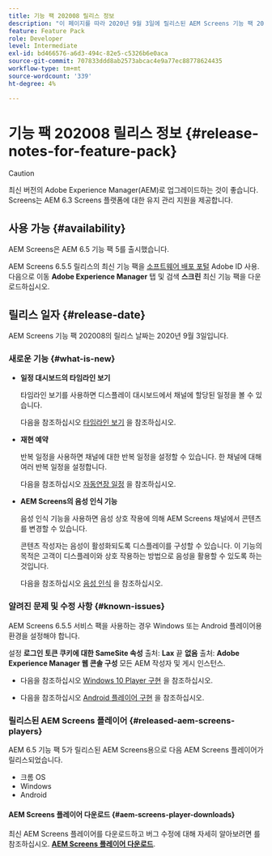 ```yaml
---
title: 기능 팩 202008 릴리스 정보
description: "이 페이지를 따라 2020년 9월 3일에 릴리스된 AEM Screens 기능 팩 202008에 대한 정보를 얻으십시오."
feature: Feature Pack
role: Developer
level: Intermediate
exl-id: bd466576-a6d3-494c-82e5-c5326b6e0aca
source-git-commit: 707833ddd8ab2573abcac4e9a77ec88778624435
workflow-type: tm+mt
source-wordcount: '339'
ht-degree: 4%

---
```


# 기능 팩 202008 릴리스 정보 {#release-notes-for-feature-pack}

>[!CAUTION]
>
>최신 버전의 Adobe Experience Manager(AEM)로 업그레이드하는 것이 좋습니다. Screens는 AEM 6.3 Screens 플랫폼에 대한 유지 관리 지원을 제공합니다.

## 사용 가능 {#availability}

AEM Screens은 AEM 6.5 기능 팩 5를 출시했습니다.

AEM Screens 6.5.5 릴리스의 최신 기능 팩을 [소프트웨어 배포 포털](https://experience.adobe.com/#/downloads/content/software-distribution/en/aem.html) Adobe ID 사용. 다음으로 이동 **Adobe Experience Manager** 탭 및 검색 **스크린** 최신 기능 팩을 다운로드하십시오.

## 릴리스 일자 {#release-date}

AEM Screens 기능 팩 202008의 릴리스 날짜는 2020년 9월 3일입니다.

### 새로운 기능 {#what-is-new}

* **일정 대시보드의 타임라인 보기**

   타임라인 보기를 사용하면 디스플레이 대시보드에서 채널에 할당된 일정을 볼 수 있습니다.

   다음을 참조하십시오 [타임라인 보기](/help/user-guide/channel-assignment-latest-fp.md#timeline-view) 을 참조하십시오.

* **재현 예약**

   반복 일정을 사용하면 채널에 대한 반복 일정을 설정할 수 있습니다. 한 채널에 대해 여러 반복 일정을 설정합니다.

   다음을 참조하십시오 [자동연장 일정](/help/user-guide/channel-assignment-latest-fp.md#recurrence-schedule) 을 참조하십시오.

* **AEM Screens의 음성 인식 기능**

   음성 인식 기능을 사용하면 음성 상호 작용에 의해 AEM Screens 채널에서 콘텐츠를 변경할 수 있습니다.

   콘텐츠 작성자는 음성이 활성화되도록 디스플레이를 구성할 수 있습니다. 이 기능의 목적은 고객이 디스플레이와 상호 작용하는 방법으로 음성을 활용할 수 있도록 하는 것입니다.

   다음을 참조하십시오 [음성 인식](voice-recognition.md) 을 참조하십시오.

### 알려진 문제 및 수정 사항 {#known-issues}

AEM Screens 6.5.5 서비스 팩을 사용하는 경우 Windows 또는 Android 플레이어용 환경을 설정해야 합니다.

설정 **로그인 토큰 쿠키에 대한 SameSite 속성** 출처: **Lax** 끝 **없음** 출처: **Adobe Experience Manager 웹 콘솔 구성** 모든 AEM 작성자 및 게시 인스턴스.

* 다음을 참조하십시오 [Windows 10 Player 구현](implementing-windows-player.md#fp-environment-setup) 을 참조하십시오.

* 다음을 참조하십시오 [Android 플레이어 구현](implementing-android-player.md#fp-environment-setup) 을 참조하십시오.

### 릴리스된 AEM Screens 플레이어 {#released-aem-screens-players}

AEM 6.5 기능 팩 5가 릴리스된 AEM Screens용으로 다음 AEM Screens 플레이어가 릴리스되었습니다.

* 크롬 OS
* Windows
* Android

#### AEM Screens 플레이어 다운로드  {#aem-screens-player-downloads}

최신 AEM Screens 플레이어를 다운로드하고 버그 수정에 대해 자세히 알아보려면 를 참조하십시오. **[AEM Screens 플레이어 다운로드](https://download.macromedia.com/screens/index.html)**.
